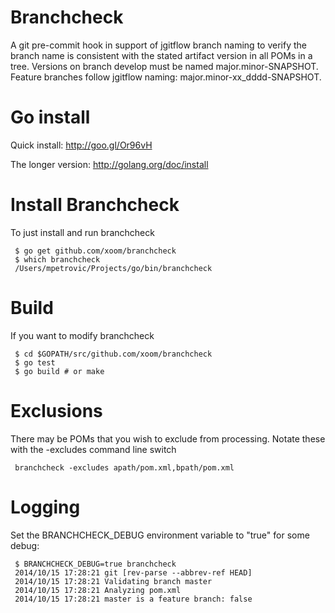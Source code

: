 Branchcheck
===========

A git pre-commit hook in support of jgitflow branch naming to verify
the branch name is consistent with the stated artifact version in
all POMs in a tree.  Versions on branch develop must be named
major.minor-SNAPSHOT.  Feature branches follow jgitflow naming:
major.minor-xx_dddd-SNAPSHOT.

Go install
==========

Quick install:  http://goo.gl/Or96vH

The longer version:  http://golang.org/doc/install

Install Branchcheck
===================

To just install and run branchcheck

     $ go get github.com/xoom/branchcheck
     $ which branchcheck
     /Users/mpetrovic/Projects/go/bin/branchcheck

Build
=====

If you want to modify branchcheck

     $ cd $GOPATH/src/github.com/xoom/branchcheck
     $ go test
     $ go build # or make

Exclusions
==========

There may be POMs that you wish to exclude from processing.  Notate these with the -excludes command 
line switch

     branchcheck -excludes apath/pom.xml,bpath/pom.xml

Logging
=======

Set the BRANCHCHECK_DEBUG environment variable to "true" for some debug:

     $ BRANCHCHECK_DEBUG=true branchcheck
     2014/10/15 17:28:21 git [rev-parse --abbrev-ref HEAD]
     2014/10/15 17:28:21 Validating branch master
     2014/10/15 17:28:21 Analyzing pom.xml
     2014/10/15 17:28:21 master is a feature branch: false
